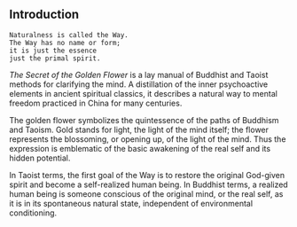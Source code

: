 ## Introduction

    Naturalness is called the Way.
    The Way has no name or form;
    it is just the essence
    just the primal spirit.

_The Secret of the Golden Flower_ is a lay manual of Buddhist and Taoist methods for clarifying the mind. A distillation of the inner psychoactive elements in ancient spiritual classics, it describes a natural way to mental freedom practiced in China for many centuries.

The golden flower symbolizes the quintessence of the paths of Buddhism and Taoism. Gold stands for light, the light of the mind itself; the flower represents the blossoming, or opening up, of the light of the mind. Thus the expression is emblematic of the basic awakening of the real self and its hidden potential.

In Taoist terms, the first goal of the Way is to restore the original God-given spirit and become a self-realized human being. In Buddhist terms, a realized human being is someone conscious of the original mind, or the real self, as it is in its spontaneous natural state, independent of environmental conditioning.
